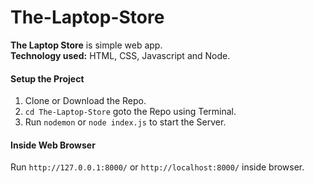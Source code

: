# The-Laptop-Store
 <b>The Laptop Store</b> is simple web app.<br>
 **Technology used:** HTML, CSS, Javascript and Node.<br>
#### Setup the Project
1. Clone or Download the Repo.
2. `cd The-Laptop-Store` goto the Repo using Terminal.
3. Run `nodemon` or `node index.js` to start the Server.
#### Inside Web Browser
 Run `http://127.0.0.1:8000/` or `http://localhost:8000/` inside browser.
